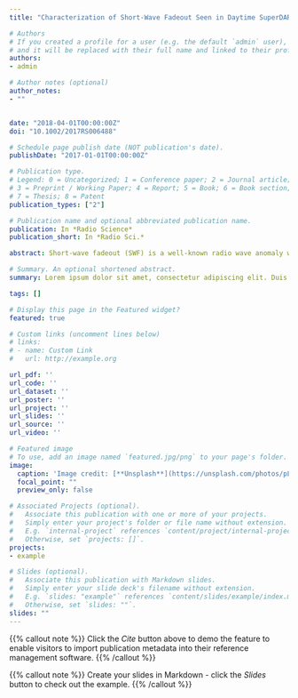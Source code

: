 ```yaml
---
title: "Characterization of Short-Wave Fadeout Seen in Daytime SuperDARN Ground Scatter Observations"

# Authors
# If you created a profile for a user (e.g. the default `admin` user), write the username (folder name) here 
# and it will be replaced with their full name and linked to their profile.
authors:
- admin

# Author notes (optional)
author_notes:
- ""


date: "2018-04-01T00:00:00Z"
doi: "10.1002/2017RS006488"

# Schedule page publish date (NOT publication's date).
publishDate: "2017-01-01T00:00:00Z"

# Publication type.
# Legend: 0 = Uncategorized; 1 = Conference paper; 2 = Journal article;
# 3 = Preprint / Working Paper; 4 = Report; 5 = Book; 6 = Book section;
# 7 = Thesis; 8 = Patent
publication_types: ["2"]

# Publication name and optional abbreviated publication name.
publication: In *Radio Science*
publication_short: In *Radio Sci.*

abstract: Short-wave fadeout (SWF) is a well-known radio wave anomaly which follows Earth-directed solar flares and leads to severe disruption of transionospheric high-frequency systems. The disruption is produced by flare-enhanced soft and hard X-rays that penetrate to the D layer where they dramatically enhance ionization leading to heavy high-frequency absorption over much of the dayside for an hour or more. In this paper, we describe how Super Dual Auroral Radar Network (SuperDARN) observations can be exploited to analyze SWF events. Superposed epoch analysis of multiple signatures reveals the typical characteristics of SWF. The number of SuperDARN ground scatter echoes drops suddenly (100 s) and sharply after a solar flare, reaching a maximum depth of suppression within a few tens of minutes, and then recovering to pre-SWF conditions over half an hour or so. The depth of echo suppression depends on the solar zenith angle, radio wave frequency, and intensity of the flare. Furthermore, ground scatter echoes typically exhibit a sudden phase change leading to a dramatic increase in apparent Doppler velocity (the so-called "Doppler flash"), which statistically precedes the dropout in ground scatter echoes. We report here on the characterization of SWF effects in SuperDARN ground scatter observations produced by several X class solar flares. We also describe the functional dependence of peak Doppler flash on solar zenith angle, frequency, and peak intensity of solar flux.

# Summary. An optional shortened abstract.
summary: Lorem ipsum dolor sit amet, consectetur adipiscing elit. Duis posuere tellus ac convallis placerat. Proin tincidunt magna sed ex sollicitudin condimentum.

tags: []

# Display this page in the Featured widget?
featured: true

# Custom links (uncomment lines below)
# links:
# - name: Custom Link
#   url: http://example.org

url_pdf: ''
url_code: ''
url_dataset: ''
url_poster: ''
url_project: ''
url_slides: ''
url_source: ''
url_video: ''

# Featured image
# To use, add an image named `featured.jpg/png` to your page's folder. 
image:
  caption: 'Image credit: [**Unsplash**](https://unsplash.com/photos/pLCdAaMFLTE)'
  focal_point: ""
  preview_only: false

# Associated Projects (optional).
#   Associate this publication with one or more of your projects.
#   Simply enter your project's folder or file name without extension.
#   E.g. `internal-project` references `content/project/internal-project/index.md`.
#   Otherwise, set `projects: []`.
projects:
- example

# Slides (optional).
#   Associate this publication with Markdown slides.
#   Simply enter your slide deck's filename without extension.
#   E.g. `slides: "example"` references `content/slides/example/index.md`.
#   Otherwise, set `slides: ""`.
slides: ""
---
```


{{% callout note %}}
Click the *Cite* button above to demo the feature to enable visitors to import publication metadata into their reference management software.
{{% /callout %}}

{{% callout note %}}
Create your slides in Markdown - click the *Slides* button to check out the example.
{{% /callout %}}

